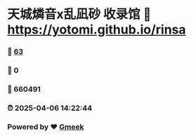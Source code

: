 # 天城燐音x乱凪砂 收录馆 :link: https://yotomi.github.io/rinsa 
### :page_facing_up: [63](https://yotomi.github.io/rinsa/tag.html) 
### :speech_balloon: 0 
### :hibiscus: 660491 
### :alarm_clock: 2025-04-06 14:22:44 
### Powered by :heart: [Gmeek](https://github.com/Meekdai/Gmeek)
